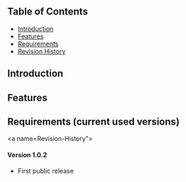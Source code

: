 ## Table of Contents
* [Introduction](#Introduction)
* [Features](#Features)
* [Requirements](#Requirements)
* [Revision History](#Revision-History)

<a name="Introduction"></a>
## Introduction

<a name="Features"></a>
## Features

<a name="Requirements"></a>
## Requirements (current used versions)


<a name=Revision-History"></a>
#### Version 1.0.2
- First public release
